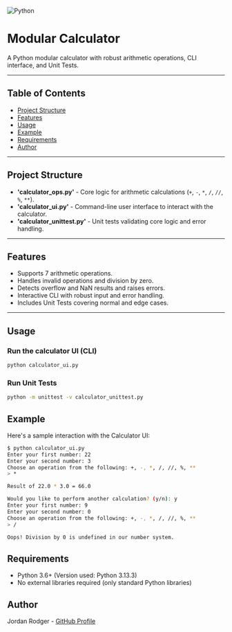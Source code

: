 ![Python](https://img.shields.io/badge/Python-3.13-blue)

# Modular Calculator

A Python modular calculator with robust arithmetic operations, CLI interface, and Unit Tests.

---

## Table of Contents

-   [Project Structure](#project-structure)
-   [Features](#features)
-   [Usage](#usage)
-   [Example](#example)
-   [Requirements](#requirements)
-   [Author](#author)

---

## Project Structure

-   **'calculator_ops.py'** - Core logic for arithmetic calculations (`+`, `-`, `*`, `/`, `//`, `%`, `**`).
-   **'calculator_ui.py'** - Command-line user interface to interact with the calculator.
-   **'calculator_unittest.py'** - Unit tests validating core logic and error handling.

---

## Features

-   Supports 7 arithmetic operations.
-   Handles invalid operations and division by zero.
-   Detects overflow and NaN results and raises errors.
-   Interactive CLI with robust input and error handling.
-   Includes Unit Tests covering normal and edge cases.

---

## Usage

### Run the calculator UI (CLI)

```bash
python calculator_ui.py
```

### Run Unit Tests

```bash
python -m unittest -v calculator_unittest.py
```

## Example

Here's a sample interaction with the Calculator UI:

```bash
$ python calculator_ui.py
Enter your first number: 22
Enter your second number: 3
Choose an operation from the following: +, -, *, /, //, %, **
> *

Result of 22.0 * 3.0 = 66.0

Would you like to perform another calculation? (y/n): y
Enter your first number: 9
Enter your second number: 0
Choose an operation from the following: +, -, *, /, //, %, **
> /

Oops! Division by 0 is undefined in our number system.
```

## Requirements

-   Python 3.6+ (Version used: Python 3.13.3)
-   No external libraries required (only standard Python libraries)

## Author

Jordan Rodger - [GitHub Profile](https://github.com/JRodger3008)

```

```
